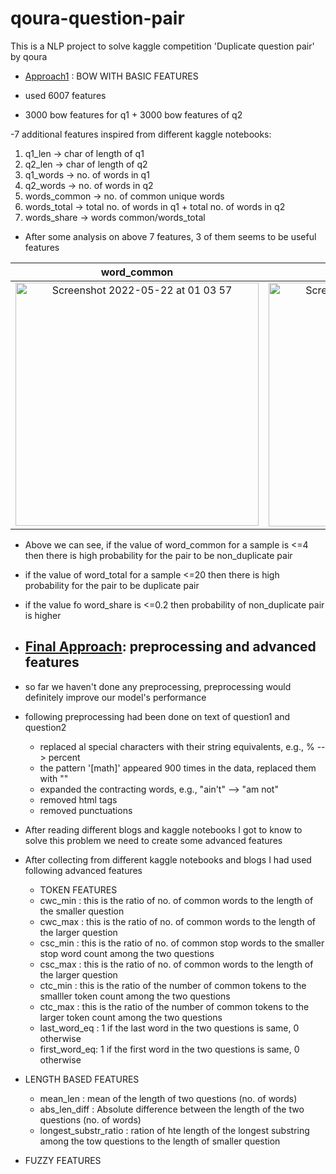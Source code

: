 # qoura-question-pair
 This is a NLP project to solve kaggle competition 'Duplicate question pair' by qoura
 
 
- [Approach1](https://github.com/stuck-in-local-optimum/qoura-questn-pairs/blob/main/src/bow-with-basic-features.ipynb) : BOW WITH BASIC FEATURES
 
- used 6007 features
- 3000 bow features for q1 + 3000 bow features of q2
 
 -7 additional features inspired from different kaggle notebooks:
 1) q1_len   -> char of length of q1
 2) q2_len   -> char of length of q2
 3) q1_words -> no. of words in q1
 4) q2_words -> no. of words in q2
 5) words_common -> no. of common unique words
 6) words_total  -> total no. of words in q1 + total no. of words in q2
 7) words_share  -> words  common/words_total

- After some analysis on above 7 features, 3 of them seems to be useful features





word_common                       |  word_total                      |                  word_share
:--------------------------------:|:--------------------------------:|:--------------------------------: 
<img width="389" alt="Screenshot 2022-05-22 at 01 03 57" src="https://user-images.githubusercontent.com/55681180/169666624-8597945b-9add-44f6-abb1-cab5f4c8c0a7.png">  | <img width="390" alt="Screenshot 2022-05-22 at 01 20 06" src="https://user-images.githubusercontent.com/55681180/169667007-98243566-be21-4ede-8da3-92b7738fe3a2.png"> | <img width="389" alt="Screenshot 2022-05-22 at 01 18 05" src="https://user-images.githubusercontent.com/55681180/169666948-5207561b-d074-4ce4-86a7-6a92a097bd1f.png">

- Above we can see, if the value of word_common for a sample is <=4 then there is high probability for the pair to be non_duplicate pair
- if the value of word_total for a sample <=20 then there is high probability for the pair to be duplicate pair
- if the value fo word_share is <=0.2 then probability of non_duplicate pair is higher


- ## [Final Approach](https://github.com/stuck-in-local-optimum/qoura-questn-pairs/blob/main/src/bow-with-preprocessing-and-advanced-features.ipynb): preprocessing and advanced features
- so far we haven't done any preprocessing, preprocessing would definitely improve our model's performance
- following preprocessing had been done on text of question1 and question2
  - replaced al special characters with their string equivalents, e.g., % --> percent
  - the pattern '[math]' appeared 900 times in the data, replaced them with ""
  - expanded the contracting words, e.g., "ain't" --> "am not"
  - removed html tags
  - removed punctuations

- After reading different blogs and kaggle notebooks I got to know to solve this problem we need to create some advanced features
- After collecting from different kaggle notebooks and blogs I had used following advanced features
  - TOKEN FEATURES
   -  cwc_min      : this is the ratio of no. of common words to the length of the smaller question
   -  cwc_max      : this is the ratio of no. of common words to the length of the larger question
   -  csc_min      : this is the ratio of no. of common stop words to the smaller stop word count among the two questions
   -  csc_max      : this is the ratio of no. of common words to the length of the larger question
   -  ctc_min      : this is the ratio of the number of common tokens to the smalller token count among the two questions
   -  ctc_max      : this is the ratio of the number of common tokens to the larger token count among the two questions
   -  last_word_eq : 1 if the last word in the two questions is same, 0 otherwise  
   -  first_word_eq: 1 if the first word in the two questions is same, 0 otherwise  
 - LENGTH BASED FEATURES
   - mean_len             : mean of the length of two questions (no. of words)
   - abs_len_diff         : Absolute difference between the length of the two questions (no. of words)
   - longest_substr_ratio : ration of hte length of the longest substring among the tow questions to the length of smaller question
  
 - FUZZY FEATURES

